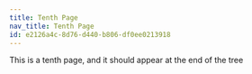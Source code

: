 ```yaml
---
title: Tenth Page
nav_title: Tenth Page
id: e2126a4c-8d76-d440-b806-df0ee0213918
---
```

This is a tenth page, and it should appear at the end of the tree
